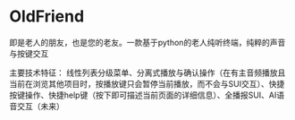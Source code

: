 # OldFriend
即是老人的朋友，也是您的老友。一款基于python的老人纯听终端，纯粹的声音与按键交互

主要技术特征：
线性列表分级菜单、分离式播放与确认操作（在有主音频播放且当前在浏览其他项目时，按播放键只会暂停当前播放，而不会与SUI交互）、快捷按键操作、快捷help键（按下即可描述当前页面的详细信息）、全播报SUI、AI语音交互（未来）
